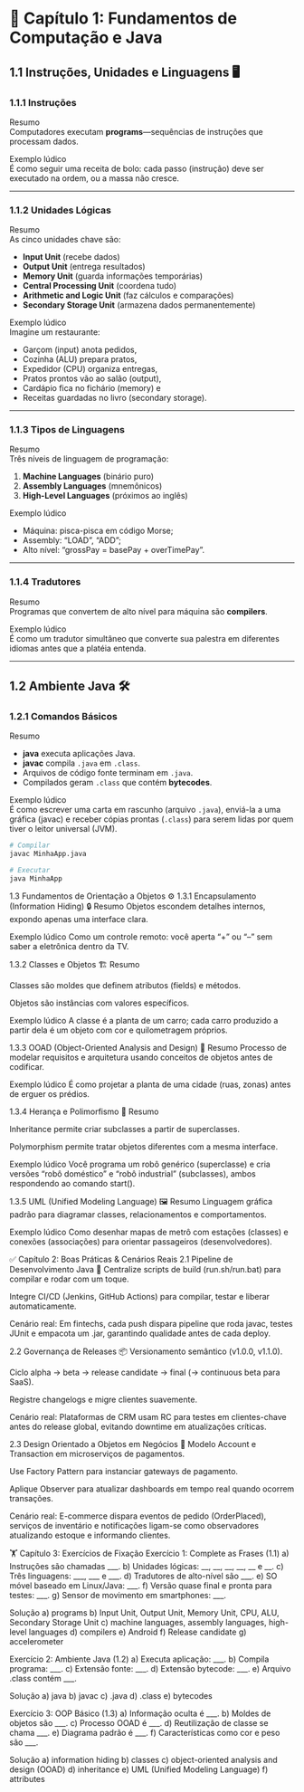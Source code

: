 # 📖 Capítulo 1: Fundamentos de Computação e Java

## 1.1 Instruções, Unidades e Linguagens 🖥️

### 1.1.1 Instruções  
Resumo  
Computadores executam **programs**—sequências de instruções que processam dados.  

Exemplo lúdico  
É como seguir uma receita de bolo: cada passo (instrução) deve ser executado na ordem, ou a massa não cresce.

---

### 1.1.2 Unidades Lógicas  
Resumo  
As cinco unidades chave são:  
- **Input Unit** (recebe dados)  
- **Output Unit** (entrega resultados)  
- **Memory Unit** (guarda informações temporárias)  
- **Central Processing Unit** (coordena tudo)  
- **Arithmetic and Logic Unit** (faz cálculos e comparações)  
- **Secondary Storage Unit** (armazena dados permanentemente)  

Exemplo lúdico  
Imagine um restaurante:  
- Garçom (input) anota pedidos,  
- Cozinha (ALU) prepara pratos,  
- Expedidor (CPU) organiza entregas,  
- Pratos prontos vão ao salão (output),  
- Cardápio fica no fichário (memory) e  
- Receitas guardadas no livro (secondary storage).

---

### 1.1.3 Tipos de Linguagens  
Resumo  
Três níveis de linguagem de programação:  
1. **Machine Languages** (binário puro)  
2. **Assembly Languages** (mnemônicos)  
3. **High-Level Languages** (próximos ao inglês)  

Exemplo lúdico  
- Máquina: pisca-pisca em código Morse;  
- Assembly: “LOAD”, “ADD”;  
- Alto nível: “grossPay = basePay + overTimePay”.

---

### 1.1.4 Tradutores  
Resumo  
Programas que convertem de alto nível para máquina são **compilers**.  

Exemplo lúdico  
É como um tradutor simultâneo que converte sua palestra em diferentes idiomas antes que a platéia entenda.

---

## 1.2 Ambiente Java 🛠️

### 1.2.1 Comandos Básicos  
Resumo  
- **java** executa aplicações Java.  
- **javac** compila `.java` em `.class`.  
- Arquivos de código fonte terminam em `.java`.  
- Compilados geram `.class` que contém **bytecodes**.  

Exemplo lúdico  
É como escrever uma carta em rascunho (arquivo `.java`), enviá-la a uma gráfica (javac) e receber cópias prontas (`.class`) para serem lidas por quem tiver o leitor universal (JVM).

```bash
# Compilar
javac MinhaApp.java

# Executar
java MinhaApp
```

1.3 Fundamentos de Orientação a Objetos ⚙️
1.3.1 Encapsulamento (Information Hiding) 🔒
Resumo Objetos escondem detalhes internos, expondo apenas uma interface clara.

Exemplo lúdico Como um controle remoto: você aperta “+” ou “–” sem saber a eletrônica dentro da TV.

1.3.2 Classes e Objetos 🏗️
Resumo

Classes são moldes que definem atributos (fields) e métodos.

Objetos são instâncias com valores específicos.

Exemplo lúdico A classe é a planta de um carro; cada carro produzido a partir dela é um objeto com cor e quilometragem próprios.

1.3.3 OOAD (Object-Oriented Analysis and Design) 📝
Resumo Processo de modelar requisitos e arquitetura usando conceitos de objetos antes de codificar.

Exemplo lúdico É como projetar a planta de uma cidade (ruas, zonas) antes de erguer os prédios.

1.3.4 Herança e Polimorfismo 🧬
Resumo

Inheritance permite criar subclasses a partir de superclasses.

Polymorphism permite tratar objetos diferentes com a mesma interface.

Exemplo lúdico Você programa um robô genérico (superclasse) e cria versões “robô doméstico” e “robô industrial” (subclasses), ambos respondendo ao comando start().

1.3.5 UML (Unified Modeling Language) 🖼️
Resumo Linguagem gráfica padrão para diagramar classes, relacionamentos e comportamentos.

Exemplo lúdico Como desenhar mapas de metrô com estações (classes) e conexões (associações) para orientar passageiros (desenvolvedores).

✅ Capítulo 2: Boas Práticas & Cenários Reais
2.1 Pipeline de Desenvolvimento Java 🚀
Centralize scripts de build (run.sh/run.bat) para compilar e rodar com um toque.

Integre CI/CD (Jenkins, GitHub Actions) para compilar, testar e liberar automaticamente.

Cenário real: Em fintechs, cada push dispara pipeline que roda javac, testes JUnit e empacota um .jar, garantindo qualidade antes de cada deploy.

2.2 Governança de Releases 📦
Versionamento semântico (v1.0.0, v1.1.0).

Ciclo alpha → beta → release candidate → final (→ continuous beta para SaaS).

Registre changelogs e migre clientes suavemente.

Cenário real: Plataformas de CRM usam RC para testes em clientes-chave antes do release global, evitando downtime em atualizações críticas.

2.3 Design Orientado a Objetos em Negócios 🏢
Modelo Account e Transaction em microserviços de pagamentos.

Use Factory Pattern para instanciar gateways de pagamento.

Aplique Observer para atualizar dashboards em tempo real quando ocorrem transações.

Cenário real: E-commerce dispara eventos de pedido (OrderPlaced), serviços de inventário e notificações ligam-se como observadores atualizando estoque e informando clientes.

🏋️ Capítulo 3: Exercícios de Fixação
Exercício 1: Complete as Frases (1.1)
a) Instruções são chamadas ___. b) Unidades lógicas: __, __, __, __, __ e __. c) Três linguagens: ___, ___ e ___. d) Tradutores de alto-nível são ___. e) SO móvel baseado em Linux/Java: ___. f) Versão quase final e pronta para testes: ___. g) Sensor de movimento em smartphones: ___.

Solução
a) programs b) Input Unit, Output Unit, Memory Unit, CPU, ALU, Secondary Storage Unit c) machine languages, assembly languages, high-level languages d) compilers e) Android f) Release candidate g) accelerometer

Exercício 2: Ambiente Java (1.2)
a) Executa aplicação: ___. b) Compila programa: ___. c) Extensão fonte: ___. d) Extensão bytecode: ___. e) Arquivo .class contém ___.

Solução
a) java b) javac c) .java d) .class e) bytecodes

Exercício 3: OOP Básico (1.3)
a) Informação oculta é ___. b) Moldes de objetos são ___. c) Processo OOAD é ___. d) Reutilização de classe se chama ___. e) Diagrama padrão é ___. f) Características como cor e peso são ___.

Solução
a) information hiding b) classes c) object-oriented analysis and design (OOAD) d) inheritance e) UML (Unified Modeling Language) f) attributes